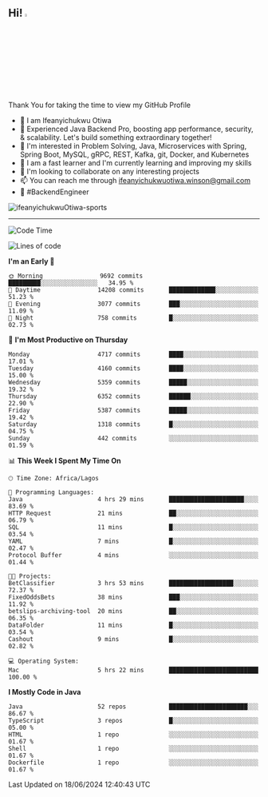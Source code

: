 <!-- BLOG-POST-LIST:START --><!-- BLOG-POST-LIST:END -->

## Hi! <img src="https://media.giphy.com/media/hvRJCLFzcasrR4ia7z/giphy.gif" width="4%"> 

Thank You for taking the time to view my GitHub Profile

- 👋 I am Ifeanyichukwu Otiwa
- 🚀 Experienced Java Backend Pro, boosting app performance, security, & scalability. Let's build something extraordinary together!
- 👀 I'm interested in Problem Solving, Java, Microservices with Spring, Spring Boot, MySQL, gRPC, REST, Kafka, git, Docker, and Kubernetes
- 🌱 I am a fast learner and I'm currently learning and improving my skills
- 💞️ I'm looking to collaborate on any interesting projects
- 📫 You can reach me through ifeanyichukwuotiwa.winson@gmail.com
- 🚀 #BackendEngineer

<p align="left" marginTop="10px"> <img src="https://komarev.com/ghpvc/?username=ifeanyichukwuOtiwa-sports&label=Profile%20views&color=0e75b6&style=for-the-badge" alt="ifeanyichukwuOtiwa-sports" /> </p>

***

<!--START_SECTION:waka-->
![Code Time](http://img.shields.io/badge/Code%20Time-2%2C611%20hrs%2044%20mins-blue)

![Lines of code](https://img.shields.io/badge/From%20Hello%20World%20I%27ve%20Written-7.3%20million%20lines%20of%20code-blue)

**I'm an Early 🐤** 

```text
🌞 Morning                9692 commits        █████████░░░░░░░░░░░░░░░░   34.95 % 
🌆 Daytime                14208 commits       █████████████░░░░░░░░░░░░   51.23 % 
🌃 Evening                3077 commits        ███░░░░░░░░░░░░░░░░░░░░░░   11.09 % 
🌙 Night                  758 commits         █░░░░░░░░░░░░░░░░░░░░░░░░   02.73 % 
```
📅 **I'm Most Productive on Thursday** 

```text
Monday                   4717 commits        ████░░░░░░░░░░░░░░░░░░░░░   17.01 % 
Tuesday                  4160 commits        ████░░░░░░░░░░░░░░░░░░░░░   15.00 % 
Wednesday                5359 commits        █████░░░░░░░░░░░░░░░░░░░░   19.32 % 
Thursday                 6352 commits        ██████░░░░░░░░░░░░░░░░░░░   22.90 % 
Friday                   5387 commits        █████░░░░░░░░░░░░░░░░░░░░   19.42 % 
Saturday                 1318 commits        █░░░░░░░░░░░░░░░░░░░░░░░░   04.75 % 
Sunday                   442 commits         ░░░░░░░░░░░░░░░░░░░░░░░░░   01.59 % 
```


📊 **This Week I Spent My Time On** 

```text
🕑︎ Time Zone: Africa/Lagos

💬 Programming Languages: 
Java                     4 hrs 29 mins       █████████████████████░░░░   83.69 % 
HTTP Request             21 mins             ██░░░░░░░░░░░░░░░░░░░░░░░   06.79 % 
SQL                      11 mins             █░░░░░░░░░░░░░░░░░░░░░░░░   03.54 % 
YAML                     7 mins              █░░░░░░░░░░░░░░░░░░░░░░░░   02.47 % 
Protocol Buffer          4 mins              ░░░░░░░░░░░░░░░░░░░░░░░░░   01.44 % 

🐱‍💻 Projects: 
BetClassifier            3 hrs 53 mins       ██████████████████░░░░░░░   72.37 % 
FixedOddsBets            38 mins             ███░░░░░░░░░░░░░░░░░░░░░░   11.92 % 
betslips-archiving-tool  20 mins             ██░░░░░░░░░░░░░░░░░░░░░░░   06.35 % 
DataFolder               11 mins             █░░░░░░░░░░░░░░░░░░░░░░░░   03.54 % 
Cashout                  9 mins              █░░░░░░░░░░░░░░░░░░░░░░░░   02.82 % 

💻 Operating System: 
Mac                      5 hrs 22 mins       █████████████████████████   100.00 % 
```

**I Mostly Code in Java** 

```text
Java                     52 repos            ██████████████████████░░░   86.67 % 
TypeScript               3 repos             █░░░░░░░░░░░░░░░░░░░░░░░░   05.00 % 
HTML                     1 repo              ░░░░░░░░░░░░░░░░░░░░░░░░░   01.67 % 
Shell                    1 repo              ░░░░░░░░░░░░░░░░░░░░░░░░░   01.67 % 
Dockerfile               1 repo              ░░░░░░░░░░░░░░░░░░░░░░░░░   01.67 % 
```




 Last Updated on 18/06/2024 12:40:43 UTC
<!--END_SECTION:waka-->

<!--
<p align="center">
![trophy](https://github-profile-trophy.vercel.app/?username=ifeanyichukwuOtiwa-sports&theme=onedark) (https://github.com/ryo-ma/github-profile-trophy)
</p>
-->

<!---
ifeanyi-otiwa/ifeanyi-otiwa is a ✨ special ✨ repository because its `README.md` (this file) appears on your GitHub profile.
You can click the Preview link to take a look at your changes.
--->
